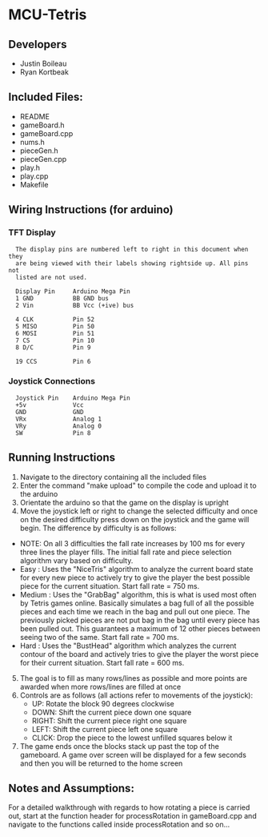 # MCU-Tetris

## Developers 
- Justin Boileau 
- Ryan Kortbeak

## Included Files:
  * README
  * gameBoard.h
  * gameBoard.cpp
  * nums.h
  * pieceGen.h
  * pieceGen.cpp
  * play.h
  * play.cpp
  * Makefile

## Wiring Instructions (for arduino)
### TFT Display

      The display pins are numbered left to right in this document when they
      are being viewed with their labels showing rightside up. All pins not
      listed are not used.

      Display Pin     Arduino Mega Pin
      1 GND           BB GND bus
      2 Vin           BB Vcc (+ive) bus

      4 CLK           Pin 52
      5 MISO          Pin 50
      6 MOSI          Pin 51
      7 CS            Pin 10
      8 D/C           Pin 9

      19 CCS          Pin 6

### Joystick Connections

      Joystick Pin    Arduino Mega Pin
      +5v             Vcc
      GND             GND
      VRx             Analog 1
      VRy             Analog 0
      SW              Pin 8

## Running Instructions
1. Navigate to the directory containing all the included files
2. Enter the command "make upload" to compile the code and upload it to the arduino
3. Orientate the arduino so that the game on the display is upright
4. Move the joystick left or right to change the selected difficulty and once on the desired difficulty press down on the joystick and the game will begin. The difference by difficulty is as follows:
- NOTE: On all 3 difficulties the fall rate increases by 100 ms for every three lines the player fills. The initial fall rate and piece selection algorithm vary based on difficulty.
- Easy : Uses the "NiceTris" algorithm to analyze the current board state for every new piece to actively try to give the player the best possible piece for the current situation. Start fall rate = 750 ms.
- Medium : Uses the "GrabBag" algorithm, this is what is used most often by Tetris games online. Basically simulates a bag full of all the possible pieces and each time we reach in the bag and pull out one piece. The previously picked pieces are not put bag in the bag until every piece has been pulled out. This guarantees a maximum of 12 other pieces between seeing two of the same. Start fall rate = 700 ms.
- Hard : Uses the "BustHead" algorithm which analyzes the current contour of the board and actively tries to give the player the worst piece for their current situation. Start fall rate = 600 ms.
5. The goal is to fill as many rows/lines as possible and more points are awarded when more rows/lines are filled at once
6. Controls are as follows (all actions refer to movements of the joystick):
    - UP: Rotate the block 90 degrees clockwise
    - DOWN: Shift the current piece down one square
    - RIGHT: Shift the current piece right one square
    - LEFT: Shift the current piece left one square
    - CLICK: Drop the piece to the lowest unfilled squares below it
7. The game ends once the blocks stack up past the top of the gameboard. A
  game over screen will be displayed for a few seconds and then you will be
  returned to the home screen

## Notes and Assumptions:
For a detailed walkthrough with regards to how rotating a piece is carried out, start at the function header for processRotation in gameBoard.cpp and navigate to the functions called inside processRotation and so on...
